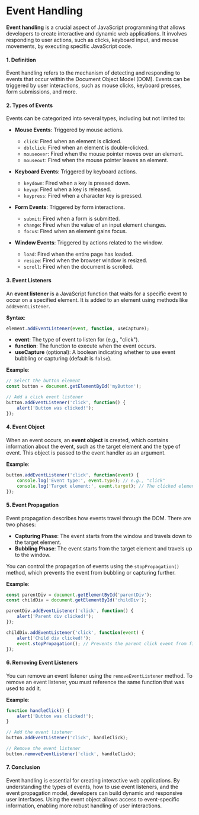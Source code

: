 # Event Handling

**Event handling** is a crucial aspect of JavaScript programming that allows developers to create interactive and dynamic web applications. It involves responding to user actions, such as clicks, keyboard input, and mouse movements, by executing specific JavaScript code.

#### 1. Definition

Event handling refers to the mechanism of detecting and responding to events that occur within the Document Object Model (DOM). Events can be triggered by user interactions, such as mouse clicks, keyboard presses, form submissions, and more.

#### 2. Types of Events

Events can be categorized into several types, including but not limited to:

- **Mouse Events**: Triggered by mouse actions.
  - `click`: Fired when an element is clicked.
  - `dblclick`: Fired when an element is double-clicked.
  - `mouseover`: Fired when the mouse pointer moves over an element.
  - `mouseout`: Fired when the mouse pointer leaves an element.

- **Keyboard Events**: Triggered by keyboard actions.
  - `keydown`: Fired when a key is pressed down.
  - `keyup`: Fired when a key is released.
  - `keypress`: Fired when a character key is pressed.

- **Form Events**: Triggered by form interactions.
  - `submit`: Fired when a form is submitted.
  - `change`: Fired when the value of an input element changes.
  - `focus`: Fired when an element gains focus.

- **Window Events**: Triggered by actions related to the window.
  - `load`: Fired when the entire page has loaded.
  - `resize`: Fired when the browser window is resized.
  - `scroll`: Fired when the document is scrolled.

#### 3. Event Listeners

An **event listener** is a JavaScript function that waits for a specific event to occur on a specified element. It is added to an element using methods like `addEventListener`.

**Syntax**:
```javascript
element.addEventListener(event, function, useCapture);
```

- **event**: The type of event to listen for (e.g., "click").
- **function**: The function to execute when the event occurs.
- **useCapture** (optional): A boolean indicating whether to use event bubbling or capturing (default is `false`).

**Example**:
```javascript
// Select the button element
const button = document.getElementById('myButton');

// Add a click event listener
button.addEventListener('click', function() {
    alert('Button was clicked!');
});
```

#### 4. Event Object

When an event occurs, an **event object** is created, which contains information about the event, such as the target element and the type of event. This object is passed to the event handler as an argument.

**Example**:
```javascript
button.addEventListener('click', function(event) {
    console.log('Event type:', event.type); // e.g., "click"
    console.log('Target element:', event.target); // The clicked element
});
```

#### 5. Event Propagation

Event propagation describes how events travel through the DOM. There are two phases:

- **Capturing Phase**: The event starts from the window and travels down to the target element.
- **Bubbling Phase**: The event starts from the target element and travels up to the window.

You can control the propagation of events using the `stopPropagation()` method, which prevents the event from bubbling or capturing further.

**Example**:
```javascript
const parentDiv = document.getElementById('parentDiv');
const childDiv = document.getElementById('childDiv');

parentDiv.addEventListener('click', function() {
    alert('Parent div clicked!');
});

childDiv.addEventListener('click', function(event) {
    alert('Child div clicked!');
    event.stopPropagation(); // Prevents the parent click event from firing
});
```

#### 6. Removing Event Listeners

You can remove an event listener using the `removeEventListener` method. To remove an event listener, you must reference the same function that was used to add it.

**Example**:
```javascript
function handleClick() {
    alert('Button was clicked!');
}

// Add the event listener
button.addEventListener('click', handleClick);

// Remove the event listener
button.removeEventListener('click', handleClick);
```

#### 7. Conclusion

Event handling is essential for creating interactive web applications. By understanding the types of events, how to use event listeners, and the event propagation model, developers can build dynamic and responsive user interfaces. Using the event object allows access to event-specific information, enabling more robust handling of user interactions.
